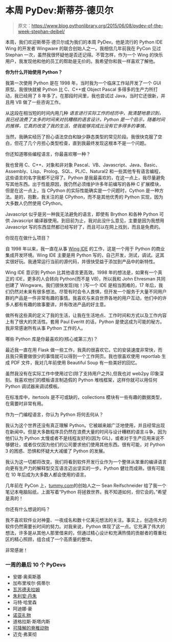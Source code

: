 # 本周 PyDev:斯蒂芬·德贝尔

> 原文：<https://www.blog.pythonlibrary.org/2015/06/08/pydev-of-the-week-stephan-deibel/>

本周，我们欢迎斯蒂芬·德贝尔成为我们的本周 PyDev。他是流行的 Python IDE Wing 的开发者 Wingware 的联合创始人之一。我相信几年前我在 PyCon 见过 Stephan 一次，虽然我很怀疑他是否还记得。不管怎样，作为一个 Wing 的快乐用户，我发现他和他的员工的帮助是无价的。我希望你和我一样喜欢了解他。

**你为什么开始使用 Python？**

我第一次使用 Python 是在 1998 年，当时我为一个临床工作站开发了一个 GUI 原型。我很快就被 Python 比 C、C++或 Object Pascal 多得多的生产力所打动，我已经用了 8 年多了。在那段时间里，我也尝试过 Java，当时它还很新，并且用 VB 做了一些咨询工作。

从这段在相当短的时间内用几种 *语言进行实际工作的经历中，我清楚地意识到，我已经浪费了太多的时间来对抗糟糕的语言设计。Python 是一个启示，随着时间的推移，它真的改变了我的生活，使我能够完成比没有它多得多的事情。*

当然，我确实经历了担心语法空白和缺少静态类型的常见阶段。我很快克服了空白，但花了几个月担心类型检查，直到我最终发现这根本不是一个问题。

你还知道哪些编程语言，你最喜欢哪一种？

我也曾用 C、C++、对象和非对象 Pascal、VB、Javascript、Java、Basic、Assembly、Lisp、Prolog、SQL、PL/C、Natural2 和一些其他专有语言编程，这些语言的名字我都不记得了。Python 是我最喜欢的，在这一点上，我尽量避免写其他东西。出于性能原因，我仍然必须维护许多年前编写的各种 C 扩展模块，但是在这一点上，当 CPython 的实际性能确实是一个问题时，Cython 是一种方法。是的，抱歉，我关注的是 CPython，而不是其他优秀的 Python 实现，因为大多数人仍然使用 CPython。

Javascript 似乎是另一种我无法避免的语言，即使有 Brython 和各种 Python 可供 Javascript 编译器使用。到目前为止，我对此没什么意见，主要是因为我想用 Javascript 写的东西显然都已经写好了，而且可以在网上找到，而且是免费的。

你现在在做什么项目？

自 1998 年以来，我一直在从事 [Wing IDE](http://wingware.com/) 的工作，这是一个用于 Python 的商业集成开发环境。Wing IDE 主要是用 Python 写的，自己开发，测试，调试。这其实很好玩。我通常运行当前的源代码，并很快受益于添加到产品中的新特性。

Wing IDE 意识到 Python 比其他语言更高效。1998 年的想法是，如果有一个真正的 IDE，更多的人会转向 Python(而不是 VB)，所以我和 John Ehresman 共同创建了 Wingware。我们很快发现(咄！)写一个 IDE 是相当困难的，17 年后，我们仍然对未来有很多想法。尽管有时会令人畏惧，但开发一个服务于大量不同用户群的产品是一件非常有趣的事情。我喜欢与来自世界各地的用户互动，他们中的许多人都有有趣的故事要讲，并有改进产品的好主意。

做所有这些真的定义了我的生活，让我在生活地点、工作时间和方式以及工作内容上有了很大的灵活性。套用 Paul Everitt 的话，Python 是使这成为可能的秘方。我非常感谢所有从事 Python 工作的人。

哪些 Python 库是你最喜欢的(核心或第三方)？

最近我一直在用 Flask 做一些工作，我真的很喜欢它。它的安装速度非常快，而且我只需要做很少的事情就可以得到一个工作网页。我也很喜欢使用 reportlab 生成 PDF 文件，我对几年前使用 Beautiful Soup 有一些美好的回忆。

虽然我没有在实际工作中使用过它(除了支持用户之外),但我也对 web2py 印象深刻。我喜欢他们的模板语言制造假的 Python 堆栈框架，这样你就可以用任何 Python 调试器来调试模板。

在标准库中，itertools 是不可或缺的，collections 模块有一些有趣的数据类型，在需要时非常有用。

作为一门编程语言，你认为 Python 将何去何从？

我认为这个世界还没有真正理解 Python。它被越来越广泛地使用，并且经常出现在新闻中。但是大多数程序员仍然在浪费大量的时间与设计糟糕的语言斗争，因为他们认为 Python 太慢或者不是线程友好的(因为 GIL)，或者对于生产应用来说不够健壮，或者仅仅因为他们的公司要求他们使用其他东西。很有可能，对 Python 3 的困惑、恐惧和怀疑大大减缓了 Python 的发展。

我认为这一切都将改变。我们将看到软件开发行业作为一个整体从笨重的编译语言向更有生产力的解释型交互语言迈出坚实的一步。Python 健壮而成熟，很有可能在 10 年后成为大多数人都会使用的语言。

几年前在 PyCon 上，[tummy.com](http://tummy.com)的创始人之一 Sean Reifschneider 给了我一个笔记本电脑贴纸，上面写着“Python 将拯救世界。我不知道如何，但它会的。”希望是真的！

你还有什么想说的吗？

我不喜欢软件业对神童、一夜成名和数十亿美元想法的关注。事实上，创造伟大的软件仍然需要长时间的努力。对我来说，Python 体现了这一点。它充满了伟大的想法，许多是从其他人那里借来的，但通过精心设计和充满热情的贡献者的尊重社区的精心照顾，组合成了一个高质量的整体。

非常感谢！

### 一周的最后 10 个 PyDevs

*   安娜·奥索斯基
*   加布里埃尔·佩蒂尔
*   [瓦苏德夫拉姆](https://www.blog.pythonlibrary.org/2015/05/18/pydev-of-the-week-vasudev-ram/)
*   [朱利安·丹朱](https://www.blog.pythonlibrary.org/2015/05/11/pydev-of-the-week-julien-danjou/)
*   马特·哈里森
*   阿迪娜·豪
*   [诺亚礼物](https://www.blog.pythonlibrary.org/2015/04/20/pydev-of-the-week-noah-gift/)
*   道格拉斯·斯塔内斯
*   [可降解的脊椎动物](https://www.blog.pythonlibrary.org/2015/04/06/pydev-of-the-week-lennart-regebro/)
*   迈克·弗莱彻